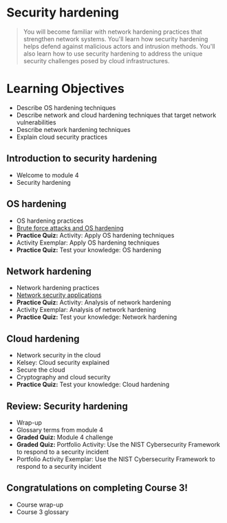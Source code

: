 # Security hardening
> You will become familiar with network hardening practices that strengthen network systems. You'll learn how security hardening helps defend against malicious actors and intrusion methods. You'll also learn how to use security hardening to address the unique security challenges posed by cloud infrastructures.
# Learning Objectives
- Describe OS hardening techniques
- Describe network and cloud hardening techniques that target network vulnerabilities
- Describe network hardening techniques
- Explain cloud security practices
## Introduction to security hardening
- Welcome to module 4
- Security hardening
## OS hardening
- OS hardening practices
- [Brute force attacks and OS hardening](https://github.com/KailaniBailey/Google-Cybersecurity-Professional-Certificate/tree/main/Course%203:%20Connect%20and%20Protect:%20Networks%20and%20Network%20Security/Week%204:%20Security%20hardening/Brute%20force%20attacks%20and%20OS%20hardening)
- **Practice Quiz:** Activity: Apply OS hardening techniques
- Activity Exemplar: Apply OS hardening techniques
- **Practice Quiz:** Test your knowledge: OS hardening
## Network hardening
- Network hardening practices
- [Network security applications](https://github.com/KailaniBailey/Google-Cybersecurity-Professional-Certificate/tree/main/Course%203:%20Connect%20and%20Protect:%20Networks%20and%20Network%20Security/Week%204:%20Security%20hardening/Network%20security%20applications)
- **Practice Quiz:** Activity: Analysis of network hardening
- Activity Exemplar: Analysis of network hardening
- **Practice Quiz:** Test your knowledge: Network hardening
## Cloud hardening
- Network security in the cloud
- Kelsey: Cloud security explained
- Secure the cloud
- Cryptography and cloud security
- **Practice Quiz:** Test your knowledge: Cloud hardening
## Review: Security hardening
- Wrap-up
- Glossary terms from module 4
- **Graded Quiz:** Module 4 challenge
- **Graded Quiz:** Portfolio Activity: Use the NIST Cybersecurity Framework to respond to a security incident
- Portfolio Activity Exemplar: Use the NIST Cybersecurity Framework to respond to a security incident
## Congratulations on completing Course 3!
- Course wrap-up
- Course 3 glossary
